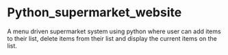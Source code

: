 # Python_supermarket_website
 A menu driven supermarket system using python where user can add items to their list, delete items from their list and display the current items on the list.
